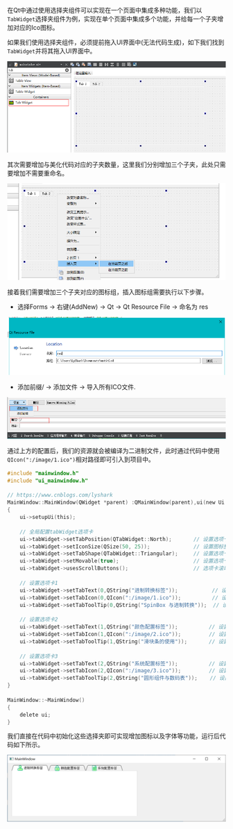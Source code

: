 在Qt中通过使用选择夹组件可以实现在一个页面中集成多种功能，我们以`TabWidget`选择夹组件为例，实现在单个页面中集成多个功能，并给每一个子夹增加对应的Ico图标。

如果我们使用选择夹组件，必须提前拖入UI界面中(无法代码生成)，如下我们找到`TabWidget`并将其拖入UI界面中。

![](/image/1379525-20211123133203300-1131260999.png)

其次需要增加与美化代码对应的子夹数量，这里我们分别增加三个子夹，此处只需要增加不需要重命名。

![](/image/1379525-20211123133358819-2092609339.png)

接着我们需要增加三个子夹对应的图标组，插入图标组需要执行以下步骤。

 - 选择Forms -> 右键(AddNew) -> Qt -> Qt Resource File -> 命名为 res

![](/image/1379525-20211123133709555-2048904733.png)

 - 添加前缀/ -> 添加文件 -> 导入所有ICO文件.

![](/image/1379525-20211123133822044-1400647896.png)

通过上方的配置后，我们的资源就会被编译为二进制文件，此时通过代码中使用`QIcon(":/image/1.ico")`相对路径即可引入到项目中。

```C
#include "mainwindow.h"
#include "ui_mainwindow.h"

// https://www.cnblogs.com/lyshark
MainWindow::MainWindow(QWidget *parent) :QMainWindow(parent),ui(new Ui::MainWindow)
{
    ui->setupUi(this);

    // 全局配置tabWidget选项卡
    ui->tabWidget->setTabPosition(QTabWidget::North);       // 设置选项卡方位
    ui->tabWidget->setIconSize(QSize(50, 25));              // 设置图标整体大小
    ui->tabWidget->setTabShape(QTabWidget::Triangular);     // 设置选项卡形状
    ui->tabWidget->setMovable(true);                        // 设置选项卡是否可拖动
    ui->tabWidget->usesScrollButtons();                     // 选项卡滚动

    // 设置选项卡1
    ui->tabWidget->setTabText(0,QString("进制转换标签"));           // 设置选项卡文本
    ui->tabWidget->setTabIcon(0,QIcon(":/image/1.ico"));          // 设置选项卡图标
    ui->tabWidget->setTabToolTip(0,QString("SpinBox 与进制转换"));  // 设置鼠标悬停提示

    // 设置选项卡2
    ui->tabWidget->setTabText(1,QString("颜色配置标签"));          // 设置选项卡文本
    ui->tabWidget->setTabIcon(1,QIcon(":/image/2.ico"));         // 设置选项卡图标
    ui->tabWidget->setTabToolTip(1,QString("滑块条的使用"));       // 设置鼠标悬停提示

    // 设置选项卡3
    ui->tabWidget->setTabText(2,QString("系统配置标签"));          // 设置选项卡文本
    ui->tabWidget->setTabIcon(2,QIcon(":/image/3.ico"));         // 设置选项卡图标
    ui->tabWidget->setTabToolTip(2,QString("圆形组件与数码表"));    // 设置鼠标悬停提示
}

MainWindow::~MainWindow()
{
    delete ui;
}
```

我们直接在代码中初始化这些选择夹即可实现增加图标以及字体等功能，运行后代码如下所示。

![](/image/1379525-20211123133858076-1494608574.png)

